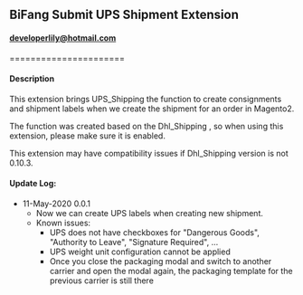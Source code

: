 ## BiFang Submit UPS Shipment Extension
#### developerlily@hotmail.com
======================

#### Description

This extension brings UPS_Shipping the function to create consignments and shipment labels when we create the shipment for an order in Magento2.

The function was created based on the Dhl_Shipping , so when using this extension, please make sure it is enabled.

This extension may have compatibility issues if Dhl_Shipping version is not 0.10.3.


#### Update Log:

- 11-May-2020 0.0.1
  - Now we can create UPS labels when creating new shipment.
  - Known issues:
    - UPS does not have checkboxes for "Dangerous Goods", "Authority to Leave", "Signature Required", ...
    - UPS weight unit configuration cannot be applied
    - Once you close the packaging modal and switch to another carrier and open the modal again, the packaging template for the previous carrier is still there
